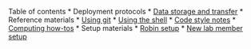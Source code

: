 Table of contents
    * Deployment protocols
        * [Data storage and transfer](Deployment_protocols/Data_storage_and_transfer.md)
    * Reference materials
        * [Using git](Reference_materials/Using_git.md)
        * [Using the shell](Reference_materials/Using_the_shell.md)
        * [Code style notes](Reference_materials/Code_style_notes.md)
        * [Computing how-tos](Reference_materials/Computing_how-tos.md)
    * Setup materials
        * [Robin setup](Setup_materials/Robin_setup.md)
        * [New lab member setup](Setup_materials/New_lab_member_setup.md)

